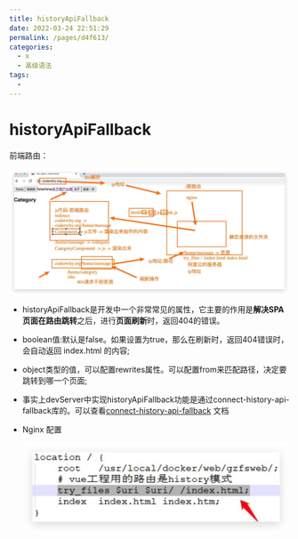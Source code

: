 ```yaml
---
title: historyApiFallback
date: 2022-03-24 22:51:29
permalink: /pages/d4f613/
categories:
  - x
  - 高级语法
tags:
  - 
---
```


# historyApiFallback

前端路由：

![image-20220324225623747](./images/image-20220324225623747.png)

* historyApiFallback是开发中一个非常常见的属性，它主要的作用是**解决SPA页面在路由跳转**之后，进行**页面刷新**时，返回404的错误。

* boolean值:默认是false。如果设置为true，那么在刷新时，返回404错误时，会自动返回 index.html 的内容;

* object类型的值，可以配置rewrites属性。可以配置from来匹配路径，决定要跳转到哪一个页面;

* 事实上devServer中实现historyApiFallback功能是通过connect-history-api-fallback库的。可以查看[connect-history-api-fallback](https://github.com/bripkens/connect-history-api-fallback) 文档

* Nginx 配置

  ![image-20220324225333333](./images/image-20220324225333333.png)

